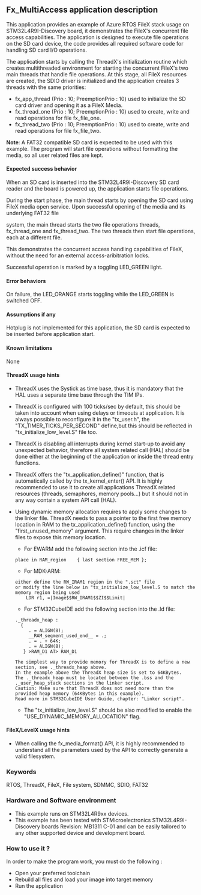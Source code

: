 ## <b>Fx_MultiAccess application description</b>

This application provides an example of Azure RTOS FileX stack usage on STM32L4R9I-Discovery board, it demonstrates the FileX's concurrent file access capabilities. The application is designed to execute file operations on the SD card device, the code provides all required software code for handling SD card I/O operations.

The application starts by calling the ThreadX's initialization routine which creates multithreaded environment for starting the concurrent FileX's two main threads that handle file operations. At this stage, all FileX resources are created, the SDIO driver is initialized and the application creates 3 threads with the same priorities:

  - fx_app_thread  (Prio : 10; PreemptionPrio : 10) used to initialize the SD card driver and opening it as a FileX Media.
  - fx_thread_one  (Prio : 10; PreemptionPrio : 10) used to create, write and read operations for file fx_file_one.
  - fx_thread_two  (Prio : 10; PreemptionPrio : 10) used to create, write and read operations for file fx_file_two.

<b>Note</b>:
A FAT32 compatible SD card is expected to be used with this example. The program will start file operations without formatting the media, so all user related files are kept.

#### <b>Expected success behavior</b>

When an SD card is inserted into the STM32L4R9I-Discovery SD card reader and the board is powered up, the application starts file operations.

During the start phase, the main thread starts by opening the SD card using FileX media open service. Upon successful opening of the media and its underlying FAT32 file

system, the main thread starts the two file operations threads, fx_thread_one and fx_thread_two. The two threads then start file operations, each at a different file.

This demonstrates the concurrent access handling capabilities of FileX, without the need for an external access-aribitration locks.

Successful operation is marked by a toggling LED_GREEN light.

#### <b>Error behaviors</b>

On failure, the LED_ORANGE starts toggling while the LED_GREEN is switched OFF.

#### <b>Assumptions if any</b>

Hotplug is not implemented for this application, the SD card is expected to be inserted before application start.

#### <b>Known limitations</b>

None


#### <b>ThreadX usage hints</b>

 - ThreadX uses the Systick as time base, thus it is mandatory that the HAL uses a separate time base through the TIM IPs.
 - ThreadX is configured with 100 ticks/sec by default, this should be taken into account when using delays or timeouts at application. It is always possible to reconfigure it in the "tx_user.h", the "TX_TIMER_TICKS_PER_SECOND" define,but this should be reflected in "tx_initialize_low_level.S" file too.
 - ThreadX is disabling all interrupts during kernel start-up to avoid any unexpected behavior, therefore all system related call (HAL) should be done either at the beginning of the application or inside the thread entry functions.
 - ThreadX offers the "tx_application_define()" function, that is automatically called by the tx_kernel_enter() API.
   It is highly recommended to use it to create all applications ThreadX related resources (threads, semaphores, memory pools...)  but it should not in any way contain a system API call (HAL).
 - Using dynamic memory allocation requires to apply some changes to the linker file.
   ThreadX needs to pass a pointer to the first free memory location in RAM to the tx_application_define() function,
   using the "first_unused_memory" argument.
   This require changes in the linker files to expose this memory location.
    + For EWARM add the following section into the .icf file:
     ```
     place in RAM_region    { last section FREE_MEM };
     ```
    + For MDK-ARM:
    ```
    either define the RW_IRAM1 region in the ".sct" file
    or modify the line below in "tx_initialize_low_level.S to match the memory region being used
        LDR r1, =|Image$$RW_IRAM1$$ZI$$Limit|
    ```
    + For STM32CubeIDE add the following section into the .ld file:
    ```
    ._threadx_heap :
      {
         . = ALIGN(8);
         __RAM_segment_used_end__ = .;
         . = . + 64K;
         . = ALIGN(8);
       } >RAM_D1 AT> RAM_D1
    ```

       The simplest way to provide memory for ThreadX is to define a new section, see ._threadx_heap above.
       In the example above the ThreadX heap size is set to 64KBytes.
       The ._threadx_heap must be located between the .bss and the ._user_heap_stack sections in the linker script.
       Caution: Make sure that ThreadX does not need more than the provided heap memory (64KBytes in this example).
       Read more in STM32CubeIDE User Guide, chapter: "Linker script".

    + The "tx_initialize_low_level.S" should be also modified to enable the "USE_DYNAMIC_MEMORY_ALLOCATION" flag.


#### <b>FileX/LevelX usage hints</b>
- When calling the fx_media_format() API, it is highly recommended to understand all the parameters used by the API to correctly generate a valid filesystem.

### <b>Keywords</b>

RTOS, ThreadX, FileX, File system, SDMMC, SDIO, FAT32


### <b>Hardware and Software environment</b>

  - This example runs on STM32L4R9xx devices.
  - This example has been tested with STMicroelectronics STM32L4R9I-Discovery boards Revision: MB1311 C-01
    and can be easily tailored to any other supported device and development board.

### <b>How to use it ?</b>

In order to make the program work, you must do the following :

  - Open your preferred toolchain
  - Rebuild all files and load your image into target memory
  - Run the application
